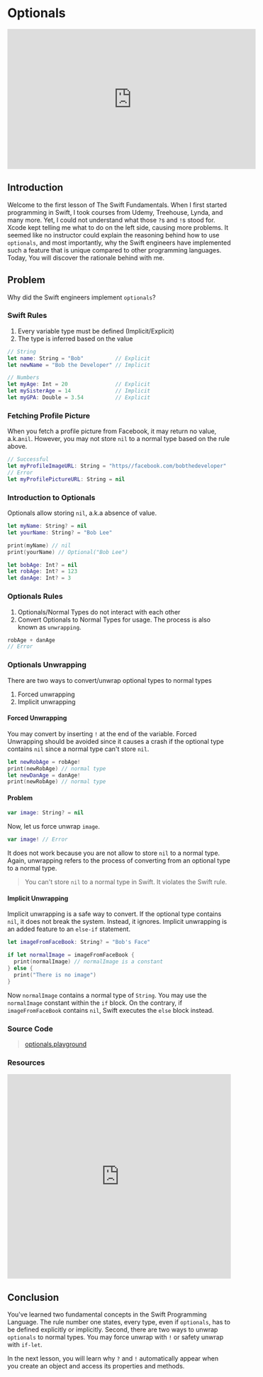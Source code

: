 # Optionals
<div align="center">
<iframe width="560" height="315" src="https://www.youtube.com/embed/goS_u0cbd8M" frameborder="0" allowfullscreen></iframe>
</div>

## Introduction
Welcome to the first lesson of The Swift Fundamentals. When I first started programming in Swift, I took courses from Udemy, Treehouse, Lynda, and many more. Yet, I could not understand what those `?`s and `!`s stood for.  Xcode kept telling me what to do on the left side, causing more problems. It seemed like no instructor could explain the reasoning behind how to use `optionals`, and most importantly, why the Swift engineers have implemented such a feature that is unique compared to other programming languages. Today, You will discover the rationale behind with me.

## Problem
Why did the Swift engineers implement `optionals`?

### Swift Rules
 1. Every variable type must be defined (Implicit/Explicit)
 2. The type is inferred based on the value

```swift
// String
let name: String = "Bob"          // Explicit
let newName = "Bob the Developer" // Implicit

// Numbers
let myAge: Int = 20               // Explicit
let mySisterAge = 14              // Implicit
let myGPA: Double = 3.54          // Explicit
```

### Fetching Profile Picture
When you fetch a profile picture from Facebook, it may return no value, a.k.a`nil`. However, you may not store `nil` to a normal type based on the rule above.

```swift
// Successful
let myProfileImageURL: String = "https//facebook.com/bobthedeveloper"
// Error
let myProfilePictureURL: String = nil
```

### Introduction to Optionals
Optionals allow storing `nil`, a.k.a absence of value.

```swift
let myName: String? = nil
let yourName: String? = "Bob Lee"

print(myName) // nil   
print(yourName) // Optional("Bob Lee")

let bobAge: Int? = nil
let robAge: Int? = 123
let danAge: Int? = 3
```

### Optionals Rules
1. Optionals/Normal Types do not interact with each other
2. Convert Optionals to Normal Types for usage. The process is also known as `unwrapping`.

```swift
robAge + danAge
// Error
```

### Optionals Unwrapping
There are two ways to convert/unwrap optional types to normal types

1. Forced unwrapping
2. Implicit unwrapping

#### Forced Unwrapping
 You may convert by inserting `!` at the end of  the variable. Forced Unwrapping should be avoided since it causes a crash if the optional type contains `nil` since a normal type can't store `nil`.

```swift
let newRobAge = robAge!
print(newRobAge) // normal type
let newDanAge = danAge!
print(newRobAge) // normal type
```

#### Problem
```swift
var image: String? = nil
```
Now, let us force unwrap `image`.

```swift
var image! // Error
```

It does not work because you are not allow to store `nil` to a normal type. Again, unwrapping refers to the process of converting from an optional type to a normal type.


> You can't store `nil` to a normal type in Swift. It violates the Swift rule.

#### Implicit Unwrapping
Implicit unwrapping is a safe way to convert. If the optional type contains `nil`, it does not break the system. Instead, it ignores. Implicit unwrapping is an added feature to an `else-if` statement.

```swift
let imageFromFaceBook: String? = "Bob's Face"

if let normalImage = imageFromFaceBook {
  print(normalImage) // normalImage is a constant
} else {
  print("There is no image")
}
```
Now `normalImage` contains a normal type of `String`. You may use the `normalImage` constant within the `if` block. On the contrary, if `imageFromFaceBook` contains `nil`, Swift executes the `else` block instead.

### Source Code
> [optionals.playground](https://www.dropbox.com/sh/ry4xk8sg08x8ewy/AACQpd9LEzk-9qjYvaK1d8_da?dl=0)

### Resources
<iframe src="https://docs.google.com/presentation/d/1DDhLcBX6kBheVXlQNxMCrJp_OP0mXC82NgJHCPnW-OY/embed?start=false&loop=false&delayms=3000" frameborder="0" width="100%" height="460" allowfullscreen="true" mozallowfullscreen="true" webkitallowfullscreen="true"></iframe>

## Conclusion
You've learned two fundamental concepts in the Swift Programming Language. The rule number one states, every type, even if `optionals`, has to be defined explicitly or implicitly. Second, there are two ways to unwrap `optionals` to normal types.  You may force unwrap with `!` or safety unwrap with `if-let`.

In the next lesson, you will learn why `?` and `!` automatically appear when you create an object and access its properties and methods.
